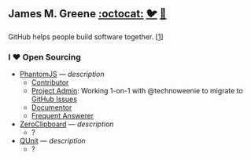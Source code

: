 ## James M. Greene  [:octocat:](http://github.com/JamesMGreene)  [:bird:](http://twitter.com/_JamesMGreene)  [:e-mail:](mailto:james.m.greene@gmail.com)


GitHub helps people build software together. \[[1][1]\]






### I :heart: Open Sourcing ###
 - [PhantomJS][pjs/site] &mdash; _description_
    - [Contributor][pjs/repo]
    - [Project Admin][pjs/gc-issues]: Working 1-on-1 with @technoweenie to migrate to [GitHub Issues][pjs/gh-issues]
    - [Documentor][pjs/wiki]
    - [Frequent Answerer][pjs/forum]
 - [ZeroClipboard](http://jonrohan.github.com/ZeroClipboard/) &mdash; _description_
    - ?
 - [QUnit](http://qunitjs.com/) &mdash; _description_
    - ?

[1]: https://github.com/about
[pjs/site]: https://phantomjs.org/
[pjs/repo]: https://github.com/ariya/phantomjs
[pjs/gc-issues]: https://code.google.com/p/phantomjs/issues/list
[pjs/gh-issues]: https://github.com/ariya/phantomjs/issues
[pjs/wiki]: https://github.com/ariya/phantomjs/wiki/API-Reference
[pjs/forum]: https://groups.google.com/d/forum/phantomjs

